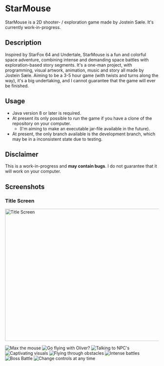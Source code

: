# StarMouse

StarMouse is a 2D shooter- / exploration game made by Jostein Sæle. It's currently work-in-progress.

## Description

Inspired by StarFox 64 and Undertale, StarMouse is a fun and colorful space adventure, combining intense and demanding space battles with exploration-based story segments.
It's a one-man project, with programming, visual artwork, animation, music and story all made by Jostein Sæle.
Aiming to be a 3-5 hour game (with twists and turns along the way), it's a big undertaking, and I cannot guarantee that the game will ever be finished.

## Usage

- Java version 8 or later is required.
- At present its only possible to run the game if you have a clone of the repository on your computer.
  - (I'm aiming to make an executable jar-file available in the future).
- At present, the only branch available is the development branch, which may be in a inconsistent state due to testing.

## Disclaimer

This is a work-in-progress and **may contain bugs**. I do not guarantee that it will work on your computer.

## Screenshots

<h3>Title Screen</h3>
<img src="src/main/resources/promo/screenshot1.png" alt="Title Screen" width="650" height="432">

![Max the mouse](src/main/resources/promo/screenshot2.png)
![Go flying with Oliver?](src/main/resources/promo/screenshot3.png)
![Talking to NPC's](src/main/resources/promo/screenshot4.png)
![Captivating visuals](src/main/resources/promo/screenshot5.png)
![Flying through obstacles](src/main/resources/promo/screenshot6.png)
![Intense battles](src/main/resources/promo/screenshot7.png)
![Boss Battle](src/main/resources/promo/screenshot8.png)
![Change controls at any time](src/main/resources/promo/screenshot9.png)
